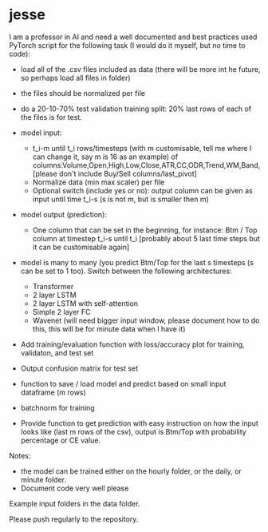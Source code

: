 # jesse

I am a professor in AI and need a well documented and best practices used PyTorch script for the following task (I would do it myself, but no time to code):

- load all of the .csv files included as data (there will be more int he future, so perhaps load all files in folder)
- the files should be normalized per file
- do a 20-10-70% test validation training split: 20% last rows of each of the files is for test. 
- model input:
  - t_i-m until t_i rows/timesteps (with m customisable, tell me where I can change it, say m is 16 as an example) of columns:Volume,Open,High,Low,Close,ATR,CC,ODR,Trend,WM,Band, [please don't include Buy/Sell columns/last_pivot]
  - Normalize data (min max scaler) per file
  - Optional switch (include yes or no): output column can be given as input until time t_i-s (s is not m, but is smaller then m)
- model output (prediction):
  - One column that can be set in the beginning, for instance: Btm / Top column at timestep t_i-s until t_i [probably about 5 last time steps but it can be customisable again]
- model is many to many (you predict Btm/Top for the last s timesteps (s can be set to 1 too). Switch between the following architectures:
  - Transformer
  - 2 layer LSTM
  - 2 layer LSTM with self-attention
  - Simple 2 layer FC
  - Wavenet (will need bigger input window, please document how to do this, this will be for minute data when I have it)

- Add training/evaluation function with loss/accuracy plot for training, validaton, and test set
- Output confusion matrix for test set
- function to save / load model and predict based on small input dataframe (m rows)

- batchnorm for training
- Provide function to get prediction with easy instruction on how the input looks like (last m rows of the csv), output is Btm/Top with probability percentage or CE value.

Notes:
- the model can be trained either on the hourly folder, or the daily, or minute folder. 
- Document code very well please

Example input folders in the data folder.

Please push regularly to the repository. 
